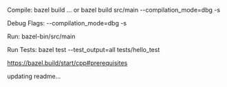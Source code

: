 Compile:
bazel build ...
or
bazel build src/main --compilation_mode=dbg -s

Debug Flags: --compilation_mode=dbg -s

Run:
bazel-bin/src/main

Run Tests:
bazel test --test_output=all tests/hello_test

https://bazel.build/start/cpp#prerequisites

updating readme...